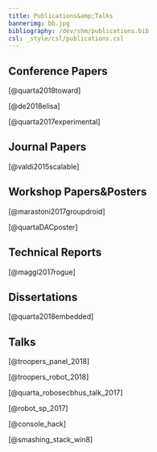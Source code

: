 ```yaml
---
title: Publications&amp;Talks
bannerimg: bb.jpg
bibliography: /dev/shm/publications.bib
csl: _style/csl/publications.csl
---
```


## Conference Papers <a class="fas fa-xs fa-book" href="/publications/papers.bib"></a>
[@quarta2018toward]

[@de2018elisa]

[@quarta2017experimental]


## Journal Papers <a class="fas fa-xs fa-book" href="/publications/journals.bib"></a>

[@valdi2015scalable]


## Workshop Papers&amp;Posters <a class="fas fa-xs fa-book" href="/publications/workshops.bib"></a>

[@marastoni2017groupdroid]

[@quartaDACposter]


## Technical Reports <a class="fas fa-xs fa-book" href="/publications/reports.bib"></a>

[@maggi2017rogue]


## Dissertations <a class="fas fa-xs fa-book" href="/publications/dissertations.bib"></a>

[@quarta2018embedded]


## Talks <a class="fas fa-xs fa-book" href="/publications/talks.bib"></a>

[@troopers_panel_2018]

[@troopers_robot_2018]

[@quarta_robosecbhus_talk_2017]

[@robot_sp_2017]

[@console_hack]

[@smashing_stack_win8]
